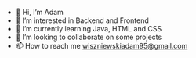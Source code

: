 - 👋 Hi, I’m Adam
- 👀 I’m interested in Backend and Frontend
- 🌱 I’m currently learning Java, HTML and CSS
- 💞️ I’m looking to collaborate on some projects
- 📫 How to reach me wiszniewskiadam95@gmail.com

<!---
S4ris/S4ris is a ✨ special ✨ repository because its `README.md` (this file) appears on your GitHub profile.
You can click the Preview link to take a look at your changes.
--->
